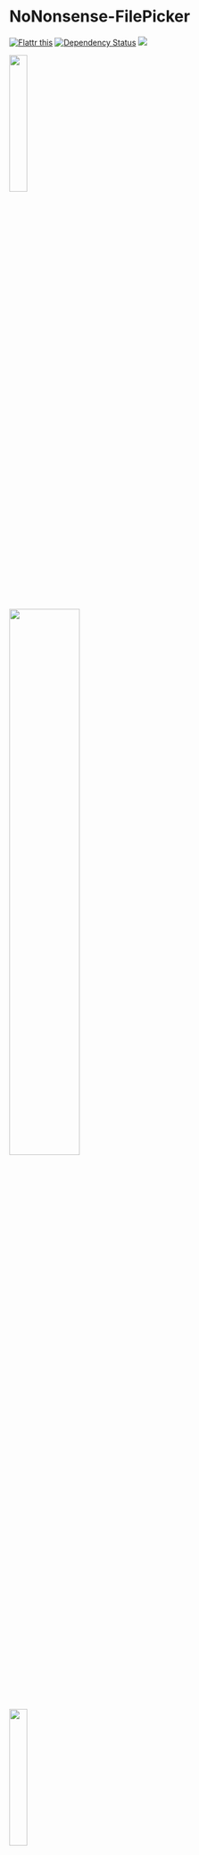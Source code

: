 # NoNonsense-FilePicker

<p>
<a href="https://flattr.com/submit/auto?user_id=spacecowboy&url=https%3A%2F%2Fgithub.com%2Fspacecowboy%2FNoNonsense-FilePicker" target="_blank"><img src="http://api.flattr.com/button/flattr-badge-large.png" alt="Flattr this" title="Flattr this" border="0"></a>
<a href='https://dependencyci.com/github/spacecowboy/NoNonsense-FilePicker'><img src='https://dependencyci.com/github/spacecowboy/NoNonsense-FilePicker/badge' alt='Dependency Status'/></a>
<a href='https://bintray.com/spacecowboy/maven/com.nononsenseapps%3Afilepicker/_latestVersion'><img src='https://api.bintray.com/packages/spacecowboy/maven/com.nononsenseapps%3Afilepicker/images/download.svg'></a>
</p>

<p>
<img src="https://github.com/spacecowboy/NoNonsense-FilePicker/blob/master/screenshots/Nexus6-picker-dark.png?raw=true"
width="25%"/>

<img src="https://github.com/spacecowboy/NoNonsense-FilePicker/blob/master/screenshots/Nexus10-picker-dark.png?raw=true"
width="50%"/>
</p>

<p>
<img src="https://github.com/spacecowboy/NoNonsense-FilePicker/blob/master/screenshots/Nexus6-picker-light.png?raw=true"
width="25%"/>

<img src="https://github.com/spacecowboy/NoNonsense-FilePicker/blob/master/screenshots/Nexus10-picker-light.png?raw=true"
width="50%"/>
</p>

-   Extendable for sources other than SD-card (Dropbox, FTP, Drive, etc)
-   Can select multiple items
-   Select directories or files, or both
-   Create new directories in the picker
-   Material theme with AppCompat

## Yet another file picker library?

I needed a file picker that had two primary properties:

1.  Easy to extend: I needed a file picker that would work for normal
    files on the SD-card, and also for using the Dropbox API.
2.  Able to create a directory in the picker.

This project has both of those qualities. As a bonus, it also scales
nicely to work on any phone or tablet. The core is placed in abstract
classes, so it is fairly easy to extend the picker to create
your own.

The library includes an implementation that allows the user to pick
files from the SD-card. But the picker could easily be extended to get
its file listings from another source, such as Dropbox, FTP, SSH and
so on. The sample app includes implementations which browses your
Dropbox and a Linux mirror FTP-server.

By inheriting from an Activity, the picker is able to be rendered as
full screen on small screens and as a dialog on large screens. It does
this through the theme system, so it is very important for the
activity to use a correctly configured theme.

## How to include in your project (with Gradle)

Just add the dependency to your *build.gradle*:

```groovy
repositories {
    jcenter()
}

dependencies {
    compile 'com.nononsenseapps:filepicker:4.0.0'
}
```


## How to use the included SD-card picker:

### Include permission in your manifest

```xml
<uses-permission android:name="android.permission.WRITE_EXTERNAL_STORAGE" />
```

### Include a provider element

Due to recent changes in Android 7.0 Nougat, bare File URIs can no
longer be returned in a safe way. This change requires you to add an
entry to your manifest to use the included FilePickerFragment:

```xml
    <provider
        android:name="android.support.v4.content.FileProvider"
        android:authorities="${applicationId}.provider"
        android:exported="false"
        android:grantUriPermissions="true">
        <meta-data
            android:name="android.support.FILE_PROVIDER_PATHS"
            android:resource="@xml/nnf_provider_paths" />
    </provider>
```

### Include the file picker activity

The intent filter is optional depending on your use case. Note that
the theme set in the manifest is important.

```xml
    <activity
       android:name="com.nononsenseapps.filepicker.FilePickerActivity"
       android:label="@string/app_name"
       android:theme="@style/FilePickerTheme">
       <intent-filter>
          <action android:name="android.intent.action.GET_CONTENT" />
          <category android:name="android.intent.category.DEFAULT" />
       </intent-filter>
    </activity>
```

### Configure the theme

You must **set the theme** on the activity, but you can configure it to
match your existing application theme. You can also name it whatever
you like..

```xml
    <!-- You can also inherit from NNF_BaseTheme.Light -->
    <style name="FilePickerTheme" parent="NNF_BaseTheme">
        <!-- Set these to match your theme -->
        <item name="colorPrimary">@color/primary</item>
        <item name="colorPrimaryDark">@color/primary_dark</item>
        <item name="colorAccent">@color/accent</item>

        <!-- Setting a divider is entirely optional -->
        <item name="nnf_list_item_divider">?android:attr/listDivider</item>

        <!-- Need to set this also to style create folder dialog -->
        <item name="alertDialogTheme">@style/FilePickerAlertDialogTheme</item>

        <!-- If you want to set a specific toolbar theme, do it here -->
        <!-- <item name="nnf_toolbarTheme">@style/ThemeOverlay.AppCompat.Dark.ActionBar</item> -->
    </style>

    <style name="FilePickerAlertDialogTheme" parent="Theme.AppCompat.Dialog.Alert">
        <item name="colorPrimary">@color/primary</item>
        <item name="colorPrimaryDark">@color/primary_dark</item>
        <item name="colorAccent">@color/accent</item>
    </style>
```

### Starting the picker in your app

```java
    // This always works
    Intent i = new Intent(context, FilePickerActivity.class);
    // This works if you defined the intent filter
    // Intent i = new Intent(Intent.ACTION_GET_CONTENT);

    // Set these depending on your use case. These are the defaults.
    i.putExtra(FilePickerActivity.EXTRA_ALLOW_MULTIPLE, false);
    i.putExtra(FilePickerActivity.EXTRA_ALLOW_CREATE_DIR, false);
    i.putExtra(FilePickerActivity.EXTRA_MODE, FilePickerActivity.MODE_FILE);

    // Configure initial directory by specifying a String.
    // You could specify a String like "/storage/emulated/0/", but that can
    // dangerous. Always use Android's API calls to get paths to the SD-card or
    // internal memory.
    i.putExtra(FilePickerActivity.EXTRA_START_PATH, Environment.getExternalStorageDirectory().getPath());

    startActivityForResult(i, FILE_CODE);
```

### Handling the result

You can use the included utility method to parse the activity result:

```java
protected void onActivityResult(int requestCode, int resultCode, Intent intent) {
    if (requestCode == FILE_CODE && resultCode == Activity.RESULT_OK) {
        // Use the provided utility method to parse the result
        List<Uri> files = Utils.getSelectedFilesFromResult(data);
        // Do something with the result...
    }
}
```

## Want to customize further?

See some examples in the [Wiki](http://spacecowboy.github.io/NoNonsense-FilePicker/)

See the sample project for examples on dark and light themes, and
implementations using Dropbox and FTP.

## Not using Gradle yet?

Time to start! To convert your current Eclipse project, have a look at
my brief explanation:
<http://cowboyprogrammer.org/convert-to-android-studio-and-gradle-today/>

## Changelog

See [CHANGELOG](https://github.com/spacecowboy/NoNonsense-FilePicker/blob/master/CHANGELOG.md)
